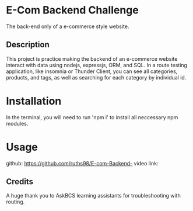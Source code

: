 # E-Com Backend Challenge
The back-end only of a e-commerce style website.

## Description
This project is practice making the backend of an e-commerce website interact with data using nodejs, expressjs, ORM, and SQL. In a route testing application, like insomnia or Thunder Client, you can see all categories, products, and tags, as well as searching for each category by individual id.

# Installation
In the terminal, you will need to run 'npm i' to install all neccessary npm modules.

# Usage
github: https://github.com/ruths98/E-com-Backend-
video link:

## Credits
A huge thank you to AskBCS learning assistants for troubleshooting with routing.